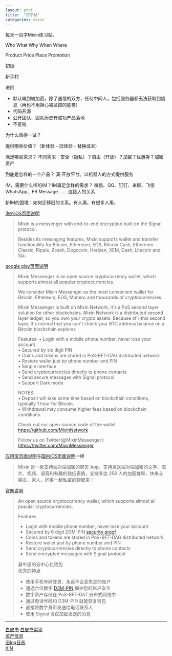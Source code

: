 ```yaml
---
layout: post
title:  "百字帖"
categories: mixin
---
```


每天一百字Mixin练习贴。

Who What Why When Where

Product Price Place Promotion

初级

新手村

进阶

- 默认端到端加密，除了通信的双方，任何中间人，包括服务器都无法获取到信息（再也不用担心被监控的感觉）
- 代码开源
- 公开团队，团队历史有成功产品落地
- 不差钱


为什么值得一试？ 

提供哪些价值？（新体验 - 旧体验 - 替换成本) 

满足哪些需求？ 不同需求：安全（隐私）？自由（开放）？加密？优惠券？加密资产

到底是怎样的一个产品？ 
真·开放平台。以机器人的方式提供服务

IM，需要什么样的IM？IM满足怎样的需求？
微信、QQ、钉钉、米聊、飞信
WhatsApp、FB Message
…… 连接人的关系

新IM的困境：如何迁移旧的关系。有人用，有很多人用。

[海外iOS页面说明](https://apps.apple.com/us/app/mixin-messenger/id1322324266)
>Mixin is a messenger with end-to-end encryption built on the Signal protocol.
>  
>Besides its messaging features, Mixin supports wallet and transfer functionality for Bitcoin, Ethereum, EOS, Bitcoin Cash, Ethereum Classic, Ripple, Zcash, Dogocoin, Horizen, XEM, Dash, Litecoin and Sia.

[google play页面说明](https://play.google.com/store/apps/details?id=one.mixin.messenger)
>Mixin Messenger is an open source cryptocurrency wallet, which supports almost all popular cryptocurrencies.
>
>We consider Mixin Messenger as the most convenient wallet for Bitcoin, Ethereum, EOS, Monero and thousands of cryptocurrencies.
>
>Mixin Messenger is built on Mixin Network, it's a PoS second layer solution for other blockchains. Mixin Network is a distributed second layer ledger, so you own your crypto assets. Because of >this second layer, it's normal that you can't check your BTC address balance on a Bitcoin blockchain explorer.
>
>Features:
>• Login with a mobile phone number, never lose your account  
>• Secured by six digit PIN  
>• Coins and tokens are stored in PoS-BFT-DAG distributed network  
>• Restore wallet just by phone number and PIN  
>• Simple interface  
>• Send cryptocurrencies directly to phone contacts  
>• Send secure messages with Signal protocol  
>• Support Dark mode  
>
>NOTES:  
>• Deposit will take some time based on blockchain conditions, typically 1 hour for Bitcoin.  
>• Withdrawal may consume higher fees based on blockchain conditions.  
>  
>Check out our open-source code of the wallet https://github.com/MixinNetwork  
>  
>Follow us on Twitter(@MixinMessenger): https://twitter.com/MixinMessenger  

[应用宝页面说明](https://android.myapp.com/myapp/detail.htm?apkName=one.mixin.messenger)与[国内iOS页面说明](https://apps.apple.com/cn/app/mixin-%E5%AF%86%E4%BF%A1%E7%95%85%E8%81%8A%E7%89%88/id1457938019)一样
> Mixin 是一款支持端对端加密的聊天 App，支持发送端对端加密的文字、图片、视频、语音和有趣的贴纸表情，支持多达 256 人的加密群聊，快来与朋友、家人、同事一起私密的聊起来！

[官网说明](https://mixin.one/messenger)
>An open source cryptocurrency wallet, which supports almost all popular cryptocurrencies.  
>
>Features  
>- Login with mobile phone number, never lose your account  
>- Secured by 6 digit D3M-PIN [security proof](https://vec.io/posts/mixin-messenger-d3m-pin)  
>- Coins and tokens are stored in PoS-BFT-DAG distributed network  
>- Restore wallet just by phone number and PIN  
>- Send cryptocurrencies directly to phone contacts  
>- Send encrypted messages with Signal protocol  
>
>最牛逼的去中心化钱包  
>优秀的特点
>
>- 使用手机号码登录，永远不会丢失您的账户  
>- 通過六位数字 [D3M-PIN](https://w3c.group/c/1575723828153220) 保护您的账户安全  
>- 数字资产存储在 PoS-BFT-DAT 分布式网络中  
>- 通过电话号码和 D3M-PIN 就能恢复钱包  
>- 直接将数字货币发送给电话联系人  
>- 使用 Signal 协议加密发送的消息  

---

[白皮书](https://mixin.one/assets/Mixin-Draft-2018-07-01.pdf)
[白皮书实现](https://github.com/MixinNetwork/mixin)  
[资产信息](https://mixin.one/snapshots)  
[旧log日志](https://mixin.one/logs)  
[XIN](https://mixin.one/xin)